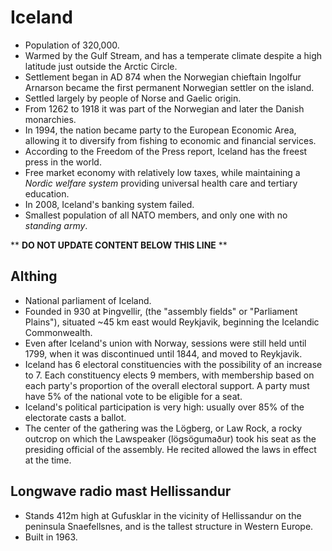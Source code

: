 Iceland
=======

* Population of 320,000.
* Warmed by the Gulf Stream, and has a temperate climate despite a high latitude just outside the Arctic Circle.
* Settlement began in AD 874 when the Norwegian chieftain Ingolfur Arnarson became the first permanent Norwegian settler on the island.
* Settled largely by people of Norse and Gaelic origin.
* From 1262 to 1918 it was part of the Norwegian and later the Danish monarchies.
* In 1994, the nation became party to the European Economic Area, allowing it to diversify from fishing to economic and financial services.
* According to the Freedom of the Press report, Iceland has the freest press in the world.
* Free market economy with relatively low taxes, while maintaining a _Nordic welfare system_ providing universal health care and tertiary education.
* In 2008, Iceland's banking system failed.
* Smallest population of all NATO members, and only one with no _standing army_.

** **DO NOT UPDATE CONTENT BELOW THIS LINE** **

Althing
-------

* National parliament of Iceland.
* Founded in 930 at Þingvellir, (the "assembly fields" or "Parliament Plains"), situated ~45 km east would Reykjavik, beginning the Icelandic Commonwealth.
* Even after Iceland's union with Norway, sessions were still held until 1799, when it was discontinued until 1844, and moved to Reykjavik.
* Iceland has 6 electoral constituencies with the possibility of an increase to 7. Each constituency elects 9 members, with membership based on each party's proportion of the overall electoral support. A party must have 5% of the national vote to be eligible for a seat.
* Iceland's political participation is very high: usually over 85% of the electorate casts a ballot.
* The center of the gathering was the Lögberg, or Law Rock, a rocky outcrop on which the Lawspeaker (lögsögumaður) took his seat as the presiding official of the assembly. He recited allowed the laws in effect at the time.

Longwave radio mast Hellissandur
--------------------------------

* Stands 412m high at Gufusklar in the vicinity of Hellissandur on the peninsula Snaefellsnes, and is the tallest structure in Western Europe.
* Built in 1963.

